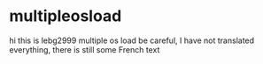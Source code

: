 # multipleosload
hi this is lebg2999 multiple os load be careful, I have not translated everything, there is still some French text
